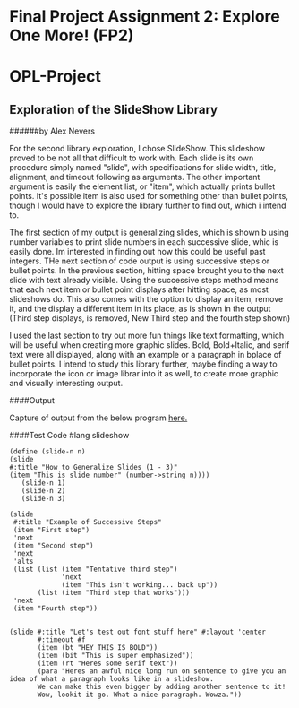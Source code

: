 # Final Project Assignment 2: Explore One More! (FP2) 


# OPL-Project
## Exploration of the SlideShow Library
######by Alex Nevers

For the second library exploration, I chose SlideShow. This slideshow proved to be not all that difficult to work with. Each slide is its own procedure simply named "slide", with specifications for slide width, title, alignment, and timeout following as arguments. The other important argument is easily the element list, or "item", which actually prints bullet points. It's possible item is also used for something other than bullet points, though I would have to explore the library further to find out, which i intend to.

The first section of my output is generalizing slides, which is shown b using number variables to print slide numbers in each successive slide, whic is easily done. Im interested in finding out how this could be useful past integers. THe next section of code output is using successive steps or bullet points. In the previous section, hitting space brought you to the next slide with text already visible. Using the successive steps method means that each next item or bullet point displays after hitting space, as most slideshows do. This also comes with the option to display an item, remove it, and the display a different item in its place, as is shown in the output (Third step displays, is removed, New Third step and the fourth step shown)

I used the last section to try out more fun things like text formatting, which will be useful when creating more graphic slides. Bold, Bold+Italic, and serif text were all displayed, along with an example or a paragraph in bplace of bullet points. I intend to study this library further, maybe finding a way to incorporate the icon or image librar into it as well, to create more graphic and visually interesting output.


####Output

Capture of output from the below program [here.](http://imgur.com/a/9iu7s)


####Test Code
    #lang slideshow

    (define (slide-n n)
    (slide
    #:title "How to Generalize Slides (1 - 3)"
    (item "This is slide number" (number->string n))))
       (slide-n 1)
       (slide-n 2)
       (slide-n 3)

    (slide
     #:title "Example of Successive Steps"
     (item "First step")
     'next
     (item "Second step")
     'next
     'alts
     (list (list (item "Tentative third step")
                 'next
                 (item "This isn't working... back up"))
           (list (item "Third step that works")))
     'next
     (item "Fourth step"))


    (slide #:title "Let's test out font stuff here" #:layout 'center
           #:timeout #f 
           (item (bt "HEY THIS IS BOLD"))
           (item (bit "This is super emphasized"))
           (item (rt "Heres some serif text"))
           (para "Heres an awful nice long run on sentence to give you an idea of what a paragraph looks like in a slideshow.
           We can make this even bigger by adding another sentence to it! 
           Wow, lookit it go. What a nice paragraph. Wowza."))
